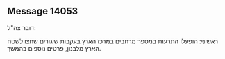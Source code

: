 ## Message 14053

דובר צה"ל: 

ראשוני: הופעלו התרעות במספר מרחבים במרכז הארץ בעקבות שיגורים שחצו לשטח הארץ מלבנון, פרטים נוספים בהמשך.

